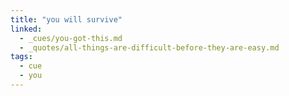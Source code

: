 ```yaml
---
title: "you will survive"
linked:
  - _cues/you-got-this.md
  - _quotes/all-things-are-difficult-before-they-are-easy.md
tags:
  - cue
  - you
---
```

